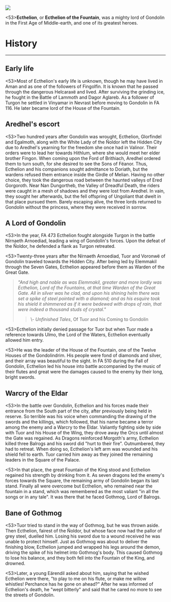 ![](characters/galadriel/7.jpg)

<53>**Ecthelion**, or **Ecthelion of the Fountain**, was a mighty lord of Gondolin in the First Age of Middle-earth, and one of its greatest heroes.

# History
---

## **Early life**

<53>Most of Ecthelion's early life is unknown, though he may have lived in Aman and as one of the followers of Fingolfin. It is known that he passed through the dangerous Helcaraxë and lived. After surviving the grinding ice, he fought in the Battle of Lammoth and Dagor Aglareb. As a follower of Turgon he settled in Vinyamar in Nevrast before moving to Gondolin in FA 116. He later became lord of the House of the Fountain.

## **Aredhel's escort**

<53>Two hundred years after Gondolin was wrought, Ecthelion, Glorfindel and Egalmoth, along with the White Lady of the Ñoldor left the Hidden City due to Aredhel's yearning for the freedom she once had in Valinor. Their orders were to lead her towards Hithlum, where she would meet her elder brother Fingon. When coming upon the Ford of Brithiach, Aredhel ordered them to turn south, for she desired to see the Sons of Fëanor. Thus, Ecthelion and his companions sought admittance to Doriath, but the wardens refused them entrance inside the Girdle of Melian. Having no other choice, they took the dangerous road between the haunted valleys of Ered Gorgoroth. Near Nan Dungortheb, the Valley of Dreadful Death, the riders were caught in a mesh of shadows and they were lost from Aredhel. In vain, they sought her afterwards, but the fell offspring of Ungoliant that dwelt in that place pursued them. Barely escaping alive, the three lords returned to Gondolin without the princess, where they were received in sorrow.

## **A Lord of Gondolin**

<53>In the year, FA 473 Ecthelion fought alongside Turgon in the battle Nírnaeth Arnoediad, leading a wing of Gondolin's forces. Upon the defeat of the Ñoldor, he defended a flank as Turgon retreated.

<53>Twenty-three years after the Nírnaeth Arnoediad, Tuor and Voronwë of Gondolin traveled towards the Hidden City. After being led by Elemmakil through the Seven Gates, Ecthelion appeared before them as Warden of the Great Gate.

> *"And high and noble as was Elemmakil, greater and more lordly was Ecthelion, Lord of the Fountains, at that time Warden of the Great Gate. All in silver was he clad, and upon his shining helm there was set a spike of steel pointed with a diamond; and as his esquire took his shield it shimmered as if it were bedewed with drops of rain, that were indeed a thousand studs of crystal."* 
>> \\- *Unfinished Tales*, Of Tuor and his Coming to Gondolin

<53>Ecthelion initially denied passage for Tuor but when Tuor made a reference towards Ulmo, the Lord of the Waters, Ecthelion eventually allowed him entry.

<53>He was the leader of the House of the Fountain, one of the Twelve Houses of the Gondolindrim. His people were fond of diamonds and silver, and their array was beautiful to the sight. In FA 510 during the Fall of Gondolin, Ecthelion led his house into battle accompanied by the music of their flutes and great were the damages caused to the enemy by their long, bright swords.

## **Warcry of the Eldar**

<53>In the battle over Gondolin, Ecthelion and his forces made their entrance from the South part of the city, after previously being held in reserve. So terrible was his voice when commanding the drawing of the swords and the killings, which followed, that his name became a terror among the enemy and a Warcry to the Eldar. Valiantly fighting side by side with Tuor and his House of the Wing, they drove away the Orcs until almost the Gate was regained. As Dragons reinforced Morgoth's army, Ecthelion killed three Balrogs and his sword did "hurt to their fire". Outnumbered, they had to retreat. When doing so, Ecthelion's left arm was wounded and his shield fell to earth. Tuor carried him away as they joined the remaining leaders in the Square of the Palace.

<53>In that place, the great Fountain of the King stood and Ecthelion regained his strength by drinking from it. As seven dragons led the enemy's forces towards the Square, the remaining army of Gondolin began its last stand. Finally all were overcome but Ecthelion, who remained near the fountain in a stand, which was remembered as the most valiant "in all the songs or in any tale". It was there that he faced Gothmog, Lord of Balrogs.

## **Bane of Gothmog**

<53>Tuor tried to stand in the way of Gothmog, but he was thrown aside. Then Ecthelion, fairest of the Ñoldor, but whose face now had the pallor of grey steel, duelled him. Losing his sword due to a wound received he was unable to protect himself. Just as Gothmog was about to deliver the finishing blow, Ecthelion jumped and wrapped his legs around the demon, driving the spike of his helmet into Gothmog's body. This caused Gothmog to lose his balance, and they both fell into the Fountain of the King, and drowned.

<53>Later, a young Eärendil asked about him, saying that he wished Ecthelion were there, "to play to me on his flute, or make me willow whistles! Perchance has he gone on ahead?" After he was informed of Ecthelion's death, he "wept bitterly" and said that he cared no more to see the streets of Gondolin.
